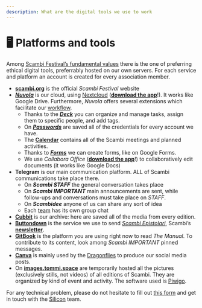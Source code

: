 ```yaml
---
description: What are the digital tools we use to work
---
```


# 🖥 Platforms and tools

Among [Scambi Festival’s fundamental values](https://scambi.org/manifesto) there is the one of preferring ethical digital tools, preferrably hosted on our own servers. For each service and platform an account is created for every association member.

* [**scambi.org**](https://scambi.org) is the official _Scambi Festival_ website
* [_**Nuvola**_](https://nuvola.scambi.org) is our cloud, using [Nextcloud](https://nextcloud.com) ([**download the app**](https://nextcloud.com/install/#install-clients)!). It works like Google Drive. Furthermore, _Nuvola_ offers several extensions which facilitate our [workflow](en/Workflow.md).
  * Thanks to the [_**Deck**_](https://nuvola.scambi.org/apps/deck) you can organize and manage tasks, assign them to specific people, and add tags.
  * On [_**Passwords**_](https://nuvola.scambi.org/apps/passwords) are saved all of the credentials for every account we have.
  * The [**Calendar**](https://nuvola.scambi.org/apps/calendar) contains all of the Scambi meetings and planned activities.
  * Thanks to [_**Forms**_](https://nuvola.scambi.org/apps/forms) we can create forms, like on Google Forms.
  * We use _Collabora Office_ ([**download the app**](https://www.collaboraoffice.com/solutions/collabora-office-android-ios)!) to collaboratively edit documents (it works like Google Docs)
* **Telegram** is our main communication platform. ALL of Scambi communications take place there.
  * On _**Scambi STAFF**_ the general conversation takes place
  * On _**Scambi IMPORTANT**_ main announcements are sent, while follow-ups and conversations must take place on _STAFF_.
  * On _**Scambidee**_ anyone of us can share any sort of idea
  * Each [team](../Staff/Teams.md) has its own group chat
* [**Cubbit**](https://web.cubbit.io) is our archive: here are saved all of the media from every edition.
* [**Buttondown**](Buttondown.md) is the service we use to send [_Scambi Epistolari_](https://epistulae.scambi.org), Scambi’s [**newsletter**](../Communication/Newsletter.md).
* [**GitBook**](https://gitbook.com) is the platform you are using right now to read _The Manual_. To contribute to its content, look among _Scambi IMPORTANT_ pinned messages.
* [**Canva**](https://canva.com) is mainly used by the [Dragonflies](../Staff/Teams.md#dragonflies) to produce our social media posts.
* On [**images.tommi.space**](https://images.tommi.space/index?/category/scambi-festival) are temporarily hosted all the pictures (exclusively stills, not videos) of all editions of Scambi. They are organized by kind of event and activity. The software used is [Piwigo](https://piwigo.org).

For any technical problem, please do not hesitate to fill out [this form](https://nuvola.scambi.org/apps/forms/qtqRxnSic6fTpmKk) and get in touch with the [Silicon](../Staff/Teams.md#silicon) team.
